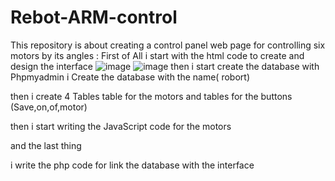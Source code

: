 # Rebot-ARM-control
This repository is about creating a control panel web page for controlling six motors by its angles :
First of All i start with the html code to create and design the interface
![image](https://user-images.githubusercontent.com/85804755/122679933-9ca23180-d1f5-11eb-88aa-2d69a71d299e.png)
![image](https://user-images.githubusercontent.com/85804755/122679957-afb50180-d1f5-11eb-874c-de5272f28321.png)
then i start create the database with Phpmyadmin i Create the database with the name( robort)

then i create 4 Tables table for the motors and tables for the buttons (Save,on,of,motor)

then i start writing the JavaScript code for the motors

and the last thing

i write the php code for link the database with the interface

